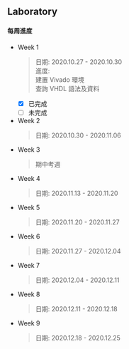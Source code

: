 ## Laboratory
#### **每周進度**
* Week 1
  > 日期: 2020.10.27 \- 2020.10.30 \
  > 進度: \
  > 建置 Vivado 環境 \
  > 查詢 VHDL 語法及資料
  - [x] 已完成
  - [ ] 未完成
  
* Week 2
  > 日期: 2020.10.30 \- 2020.11.06
* Week 3
  > 期中考週
* Week 4
  > 日期: 2020.11.13 \- 2020.11.20
* Week 5
  > 日期: 2020.11.20 \- 2020.11.27
* Week 6
  > 日期: 2020.11.27 \- 2020.12.04
* Week 7
  > 日期: 2020.12.04 \- 2020.12.11
* Week 8
  > 日期: 2020.12.11 \- 2020.12.18
* Week 9
  > 日期: 2020.12.18 \- 2020.12.25
